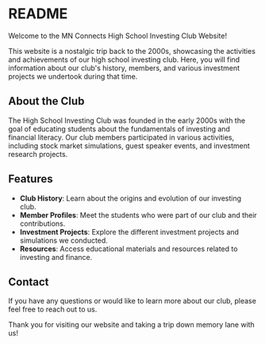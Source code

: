 # README

Welcome to the MN Connects High School Investing Club Website!

This website is a nostalgic trip back to the 2000s, showcasing the activities and achievements of our high school investing club. Here, you will find information about our club's history, members, and various investment projects we undertook during that time.

## About the Club

The High School Investing Club was founded in the early 2000s with the goal of educating students about the fundamentals of investing and financial literacy. Our club members participated in various activities, including stock market simulations, guest speaker events, and investment research projects.

## Features

- **Club History**: Learn about the origins and evolution of our investing club.
- **Member Profiles**: Meet the students who were part of our club and their contributions.
- **Investment Projects**: Explore the different investment projects and simulations we conducted.
- **Resources**: Access educational materials and resources related to investing and finance.

## Contact

If you have any questions or would like to learn more about our club, please feel free to reach out to us.

Thank you for visiting our website and taking a trip down memory lane with us!

